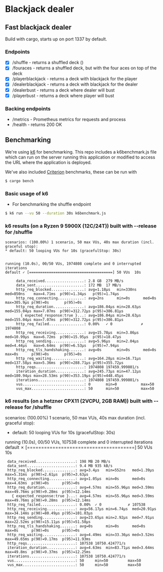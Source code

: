 # Blackjack dealer

## Fast blackjack dealer

Build with cargo, starts up on port 1337 by default.

### Endpoints

- [x] /shuffle - returns a shuffled deck ()
- [x] /fouraces - returns a shuffled deck, but with the four aces on top of the deck
- [x] /playerblackjack - returns a deck with blackjack for the player
- [x] /dealerblackjack - returns a deck with blackjack for the dealer
- [x] /dealerbust - returns a deck where dealer will bust
- [x] /playerbust - returns a deck where player will bust

### Backing endpoints

- /metrics - Prometheus metrics for requests and process
- /health - returns 200 OK

## Benchmarking

We're using [k6](https://k6.io) for benchmarking. This repo includes a k6benchmark.js file which can run on the server running this application or modified to access the URL where the application is deployed.

We've also included [Criterion](https://github.com/bheisler/criterion.rs) benchmarks, these can be run with

```sh
$ cargo bench
```

### Basic usage of k6

- For benchmarking the shuffle endpoint

```sh
$ k6 run --vu 50 --duration 30s k6benchmark.js
```

### k6 results (on a Ryzen 9 5900X (12C/24T)) built with --release for /shuffle

```
scenarios: (100.00%) 1 scenario, 50 max VUs, 40s max duration (incl. graceful stop):
* default: 50 looping VUs for 10s (gracefulStop: 30s)


running (10.0s), 00/50 VUs, 1974808 complete and 0 interrupted iterations
default ✓ [======================================] 50 VUs  10s

     data_received..................: 2.8 GB  279 MB/s
     data_sent......................: 172 MB  17 MB/s
     http_req_blocked...............: avg=1.18µs   min=330ns   med=850ns    max=4.71ms  p(90)=1.34µs   p(95)=1.74µs
     http_req_connecting............: avg=2ns      min=0s      med=0s       max=305.9µs p(90)=0s       p(95)=0s
     http_req_duration..............: avg=186.04µs min=28.63µs med=155.04µs max=7.07ms  p(90)=312.72µs p(95)=386.81µs
       { expected_response:true }...: avg=186.04µs min=28.63µs med=155.04µs max=7.07ms  p(90)=312.72µs p(95)=386.81µs
     http_req_failed................: 0.00%   ✓ 0             ✗ 1974808
     http_req_receiving.............: avg=15.78µs  min=3.86µs  med=10.99µs  max=6.72ms  p(90)=15.95µs  p(95)=18.47µs
     http_req_sending...............: avg=5.96µs   min=2.04µs  med=4.44µs   max=6.64ms  p(90)=6.53µs   p(95)=7.94µs
     http_req_tls_handshaking.......: avg=0s       min=0s      med=0s       max=0s      p(90)=0s       p(95)=0s
     http_req_waiting...............: avg=164.28µs min=16.71µs med=137.58µs max=5.36ms  p(90)=288.71µs p(95)=355.72µs
     http_reqs......................: 1974808 197459.999801/s
     iteration_duration.............: avg=245.73µs min=47.12µs med=180.94µs max=28.53ms p(90)=353.19µs p(95)=448.45µs
     iterations.....................: 1974808 197459.999801/s
     vus............................: 0       min=0           max=50
     vus_max........................: 50      min=50          max=50
```

### k6 results (on a hetzner CPX11 (2VCPU, 2GB RAM)) built with --release for /shuffle

scenarios: (100.00%) 1 scenario, 50 max VUs, 40s max duration (incl. graceful stop):

- default: 50 looping VUs for 10s (gracefulStop: 30s)

running (10.0s), 00/50 VUs, 107538 complete and 0 interrupted iterations
default ✗ [======================================] 50 VUs 10s

     data_received..................: 198 MB 20 MB/s
     data_sent......................: 9.4 MB 935 kB/s
     http_req_blocked...............: avg=3.4µs   min=552ns   med=1.39µs  max=5.31ms  p(90)=2.61µs  p(95)=3.63µs
     http_req_connecting............: avg=1.05µs  min=0s      med=0s      max=4.63ms  p(90)=0s      p(95)=0s
     http_req_duration..............: avg=4.57ms  min=55.96µs med=3.59ms  max=49.76ms p(90)=9.28ms  p(95)=12.14ms
       { expected_response:true }...: avg=4.57ms  min=55.96µs med=3.59ms  max=49.76ms p(90)=9.28ms  p(95)=12.14ms
     http_req_failed................: 0.00%  ✓ 0            ✗ 107538
     http_req_receiving.............: avg=56.17µs min=6.74µs  med=20.91µs max=34.14ms p(90)=80.49µs p(95)=101.03µs
     http_req_sending...............: avg=23.65µs min=2.92µs  med=7.91µs  max=22.52ms p(90)=15.11µs p(95)=51.58µs
     http_req_tls_handshaking.......: avg=0s      min=0s      med=0s      max=0s      p(90)=0s      p(95)=0s
     http_req_waiting...............: avg=4.49ms  min=33.36µs med=3.52ms  max=49.65ms p(90)=9.17ms  p(95)=11.93ms
     http_reqs......................: 107538 10750.424771/s
     iteration_duration.............: avg=4.63ms  min=83.71µs med=3.64ms  max=49.8ms  p(90)=9.37ms  p(95)=12.25ms
     iterations.....................: 107538 10750.424771/s
     vus............................: 50     min=50         max=50
     vus_max........................: 50     min=50         max=50
